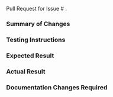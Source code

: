 Pull Request for Issue # .

### Summary of Changes

### Testing Instructions

### Expected Result

### Actual Result

### Documentation Changes Required
